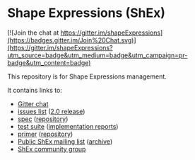# Shape Expressions (ShEx)

[![Join the chat at https://gitter.im/shapeExpressions](https://badges.gitter.im/Join%20Chat.svg)](https://gitter.im/shapeExpressions?utm_source=badge&utm_medium=badge&utm_campaign=pr-badge&utm_content=badge)

This repository is for Shape Expressions management. 

It contains links to:
- [Gitter chat](https://gitter.im/shapeExpressions/Lobby)
- [issues list](https://github.com/shexSpec/shex/issues) ([2.0 release](https://github.com/shexSpec/shex/issues?q=is%3Aopen+is%3Aissue+milestone%3A2.0))
- [spec](https://shexspec.github.io/spec) ([repository](https://github.com/shexSpec/spec))
- [test suite](https://github.com/shexSpec/shexTest) ([implementation reports](http://shexspec.github.io/shexTest/reports/))
- [primer](https://shexspec.github.io/primer) ([repository](https://github.com/shexSpec/primer))
- [Public ShEx mailing list](mailto:public-shex@w3.org) ([archive](https://lists.w3.org/Archives/Public/public-shex/))
- [ShEx community group](https://www.w3.org/community/shex/)



